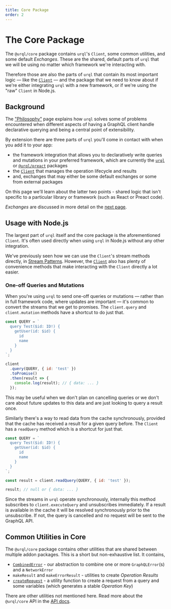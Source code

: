 ```yaml
---
title: Core Package
order: 2
---
```


# The Core Package

The `@urql/core` package contains `urql`'s `Client`, some common utilities, and some default
_Exchanges_. These are the shared, default parts of `urql` that we will be using no matter which
framework we're interacting with.

Therefore those are also the parts of `urql` that contain its most important logic — like the
[`Client`](../api/core.md#client) — and the package that we need to know about if we're either integrating `urql` with a new
framework, or if we're using the "raw" `Client` in Node.js.

## Background

The ["Philosophy"](./philosophy.md) page explains how `urql` solves some of problems encountered when different aspects
of having a GraphQL client handle declarative querying and being a central point of extensibility.

By extension there are three parts of `urql` you'll come in contact with when you add it to your
app:

- the framework integration that allows you to declaratively write queries and mutations in your
  preferred framework, which are currently the [`urql`](../api/urql.md) or
  [`@urql/preact`](../api/preact.md) packages
- the [`Client`](../api/core.md#client) that manages the operation lifecycle and results
- and, exchanges that may either be some default exchanges or some from external packages

On this page we'll learn about the latter two points - shared logic that isn't specific to
a particular library or framework (such as React or Preact code).

_Exchanges_ are discussed in more detail on the [next page](./exchanges.md).

## Usage with Node.js

The largest part of `urql` itself and the core package is the aforementioned `Client`. It's often
used directly when using `urql` in Node.js without any other integration.

We've previously seen how we can use the `Client`'s stream methods directly, in [Stream
Patterns](./stream-patterns.md). However, the [`Client`](../api/core.md#client) also has plenty of
convenience methods that make interacting with the `Client` directly a lot easier.

### One-off Queries and Mutations

When you're using `urql` to send one-off queries or mutations — rather than in full framework code,
where updates are important — it's common to convert the streams that we get to promises. The
`client.query` and `client.mutation` methods have a shortcut to do just that.

```js
const QUERY = `
  query Test($id: ID!) {
    getUser(id: $id) {
      id
      name
    }
  }
`;

client
  .query(QUERY, { id: 'test' })
  .toPromise()
  .then(result => {
    console.log(result); // { data: ... }
  });
```

This may be useful when we don't plan on cancelling queries or we don't care about future updates to
this data and are just looking to query a result once.

Similarly there's a way to read data from the cache synchronously, provided that the cache has
received a result for a given query before. The `Client` has a `readQuery` method which is a
shortcut for just that.

```js
const QUERY = `
  query Test($id: ID!) {
    getUser(id: $id) {
      id
      name
    }
  }
`;

const result = client.readQuery(QUERY, { id: 'test' });

result; // null or { data: ... }
```

Since the streams in `urql` operate synchronously, internally this method subscribes to
`client.executeQuery` and unsubscribes immediately. If a result is available in the cache it will be
resolved synchronously prior to the unsubscribe. If not, the query is cancelled and no request will be sent to the GraphQL API.

## Common Utilities in Core

The `@urql/core` package contains other utilities that are shared between multiple addon packages.
This is a short but non-exhaustive list. It contains,

- [`CombinedError`](../api/core.md#combinederror) - our abstraction to combine one or more `GraphQLError`(s) and a `NetworkError`
- `makeResult` and `makeErrorResult` - utilities to create _Operation Results_
- [`createRequest`](../api/core.md#createrequest) - a utility function to create a request from a query and some variables (which
  generates a stable _Operation Key_)

There are other utilities not mentioned here. Read more about the `@urql/core` API in the [API docs](../api/core.md).
